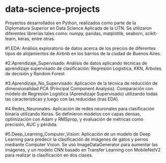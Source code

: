 # data-science-projects

Proyectos desarrollados en Python, realizados como parte de la Diplomatura Superior en Data Science Aplicada de la UTN. Se utilizaron diferentes librerías tales como: numpy, pandas, matplotlib, seaborn, scikit-learn, keras, entre otras. 

#1.EDA: Análisis exploratorio de datos acerca de los precios de diferentes tipos de alojamientos de Airbnb en los barrios de la ciudad de Buenos Aires.

#2.Aprendizaje_Supervisado: Análisis de datos aplicando técnicas de aprendizaje supervisado de clasificación: Regresión Logistica, KKN, Árboles de decisión y Random Forest

#3.Aprendizaje_No_Supervisado: Aplicación de la técnica de reducción de dimensionalidad PCA (Principal Component Analysis). Comparación con módelo de Regresión Logística (Aprendizaje Supervisado) utilizando todas las características y luego con las reducidas (tras EDA).

#4.Redes_Neuronales: Aplicación de redes neuronales para clasificación binaria utilizando Keras. Se definieron modelos con capas densas, optimización con Adam y RMSprop, y evaluación de métricas como precisión, AUC y pérdida.

#5.Deep_Learning_Computer_Vision: Aplicación de un modelo de Deep Learning para predecir la clasificación de imágenes de gatos y perros mediante Computer Vision. Se usó ImageDataGenerator para aumentar las imágenes, y un modelo CNN basado en Transfer Learning con MobileNetV2 para realizar la clasificación en dos clases.
